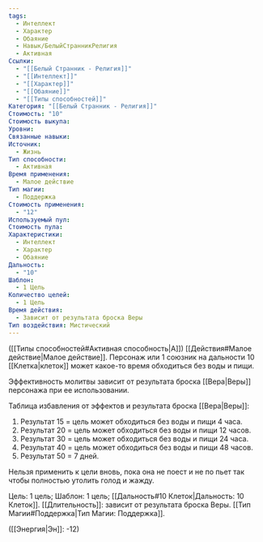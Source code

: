```yaml
---
tags:
  - Интеллект
  - Характер
  - Обаяние
  - Навык/БелыйСтранникРелигия
  - Активная
Ссылки:
  - "[[Белый Странник - Религия]]"
  - "[[Интеллект]]"
  - "[[Характер]]"
  - "[[Обаяние]]"
  - "[[Типы способностей]]"
Категория: "[[Белый Странник - Религия]]"
Стоимость: "10"
Стоимость выкупа: 
Уровни: 
Связанные навыки: 
Источник:
  - Жизнь
Тип способности:
  - Активная
Время применения:
  - Малое действие
Тип магии:
  - Поддержка
Стоимость применения:
  - "12"
Используемый пул: 
Стоимость пула: 
Характеристики:
  - Интеллект
  - Характер
  - Обаяние
Дальность:
  - "10"
Шаблон:
  - 1 Цель
Количество целей:
  - 1 Цель
Время действия:
  - Зависит от результата броска Веры
Тип воздействия: Мистический
---
```

([[Типы способностей#Активная способность|А]]) [[Действия#Малое действие|Малое действие]]. Персонаж или 1 союзник на дальности 10 [[Клетка|клеток]] может какое-то время обходиться без воды и пищи. 

Эффективность молитвы зависит от результата броска [[Вера|Веры]] персонажа при ее использовании. 

Таблица избавления от эффектов и результата броска [[Вера|Веры]]:

1. Результат 15 = цель может обходиться без воды и пищи 4 часа. 
2. Результат 20 = цель может обходиться без воды и пищи 12 часов. 
3. Результат 30 = цель может обходиться без воды и пищи 24 часа.  
4. Результат 40 = цель может обходиться без воды и пищи 48 часов. 
5. Результат 50 = 7 дней. 

Нельзя применить к цели вновь, пока она не поест и не по пьет так чтобы полностью утолить голод и жажду. 

Цель: 1 цель; Шаблон: 1 цель; [[Дальность#10 Клеток|Дальность: 10 Клеток]]. [[Длительность]]: зависит от результата броска Веры. [[Тип Магии#Поддержка|Тип Магии: Поддержка]].

([[Энергия|Эн]]: -12)